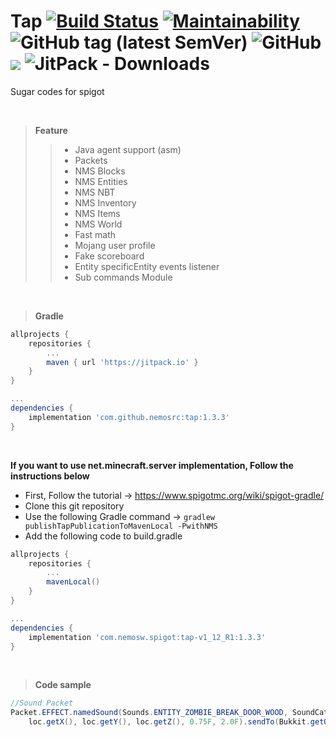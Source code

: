 # Tap [![Build Status](https://travis-ci.org/nemosrc/tap.svg?branch=master)](https://travis-ci.org/nemosrc/tap) [![Maintainability](https://api.codeclimate.com/v1/badges/5bfde0d9a7072c48b5b8/maintainability)](https://codeclimate.com/github/nemosrc/tap/maintainability) ![GitHub tag (latest SemVer)](https://img.shields.io/github/v/tag/nemosrc/tap) ![GitHub](https://img.shields.io/github/license/nemosrc/tap) [![](https://jitpack.io/v/nemosrc/tap.svg)](https://jitpack.io/#nemosrc/tap) ![JitPack - Downloads](https://img.shields.io/jitpack/dm/github/nemosrc/tap)
Sugar codes for spigot

<br>

> **Feature**
>> * Java agent support (asm)
>> * Packets
>> * NMS Blocks
>> * NMS Entities
>> * NMS NBT
>> * NMS Inventory
>> * NMS Items
>> * NMS World
>> * Fast math
>> * Mojang user profile
>> * Fake scoreboard
>> * Entity specificEntity events listener
>> * Sub commands Module

<br>

> **Gradle**
```groovy
allprojects {
    repositories {
        ...
        maven { url 'https://jitpack.io' }
    }
}

...
dependencies {
    implementation 'com.github.nemosrc:tap:1.3.3'
}
```

<br>

**If you want to use net.minecraft.server implementation, Follow the instructions below**
* First, Follow the tutorial -> https://www.spigotmc.org/wiki/spigot-gradle/
* Clone this git repository
* Use the following Gradle command -> `gradlew publishTapPublicationToMavenLocal -PwithNMS`
* Add the following code to build.gradle
```groovy
allprojects {
    repositories {
        ...
        mavenLocal()
    }
}

...
dependencies {
    implementation 'com.nemosw.spigot:tap-v1_12_R1:1.3.3'
}
```

<br>

> **Code sample**
```java
//Sound Packet
Packet.EFFECT.namedSound(Sounds.ENTITY_ZOMBIE_BREAK_DOOR_WOOD, SoundCategory.MASTER, 
    loc.getX(), loc.getY(), loc.getZ(), 0.75F, 2.0F).sendTo(Bukkit.getOnlinePlayers());
```
